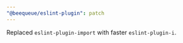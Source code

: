```yaml
---
"@beequeue/eslint-plugin": patch
---
```


Replaced `eslint-plugin-import` with faster `eslint-plugin-i`.
